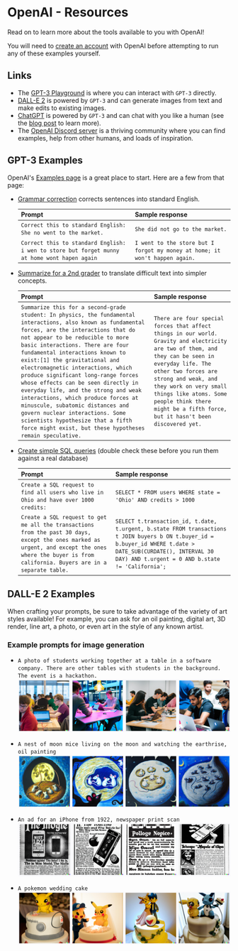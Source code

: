 # OpenAI - Resources
Read on to learn more about the tools available to you with OpenAI!

You will need to [create an account](https://beta.openai.com/signup) with OpenAI before attempting to run any of these examples yourself.

## Links
- The [GPT-3 Playground](https://beta.openai.com/playground) is where you can interact with `GPT-3` directly.
- [DALL-E 2](https://labs.openai.com) is powered by `GPT-3` and can generate images from text and make edits to existing images.
- [ChatGPT](https://chat.openai.com/chat) is powered by `GPT-3` and can chat with you like a human (see the [blog post](https://openai.com/blog/chatgpt) to learn more).
- The [OpenAI Discord server](https://discord.gg/openai) is a thriving community where you can find examples, help from other humans, and loads of inspiration.

## GPT-3 Examples
OpenAI's [Examples page](https://beta.openai.com/examples) is a great place to start. Here are a few from that page:

- [Grammar correction](https://beta.openai.com/examples/default-grammar) corrects sentences into standard English.
  
  | Prompt | Sample response |
  |-|-|
  | `Correct this to standard English: She no went to the market.` | `She did not go to the market.` |
  | `Correct this to standard English: i wen to store but forget munny at home wont hapen again` | `I went to the store but I forgot my money at home; it won't happen again.` |

- [Summarize for a 2nd grader](https://beta.openai.com/examples/default-summarize) to translate difficult text into simpler concepts.

  | Prompt | Sample response |
  |-|-|
  | `Summarize this for a second-grade student: In physics, the fundamental interactions, also known as fundamental forces, are the interactions that do not appear to be reducible to more basic interactions. There are four fundamental interactions known to exist:[1] the gravitational and electromagnetic interactions, which produce significant long-range forces whose effects can be seen directly in everyday life, and the strong and weak interactions, which produce forces at minuscule, subatomic distances and govern nuclear interactions. Some scientists hypothesize that a fifth force might exist, but these hypotheses remain speculative.` | `There are four special forces that affect things in our world. Gravity and electricity are two of them, and they can be seen in everyday life. The other two forces are strong and weak, and they work on very small things like atoms. Some people think there might be a fifth force, but it hasn't been discovered yet.` |

- [Create simple SQL queries](https://beta.openai.com/examples/default-sql-request) (double check these before you run them against a real database)
  
  | Prompt | Sample response |
  |-|-|
  | `Create a SQL request to find all users who live in Ohio and have over 1000 credits:` | `SELECT * FROM users WHERE state = 'Ohio' AND credits > 1000` |
  | `Create a SQL request to get me all the transactions from the past 30 days, except the ones marked as urgent, and except the ones where the buyer is from california. Buyers are in a separate table.` | `SELECT t.transaction_id, t.date, t.urgent, b.state FROM transactions t JOIN buyers b ON t.buyer_id = b.buyer_id WHERE t.date > DATE_SUB(CURDATE(), INTERVAL 30 DAY) AND t.urgent = 0 AND b.state != 'California';` |

## DALL-E 2 Examples
When crafting your prompts, be sure to take advantage of the variety of art styles available! For example, you can ask for an oil painting, digital art, 3D render, line art, a photo, or even art in the style of any known artist.

### Example prompts for image generation

- `A photo of students working together at a table in a software company. There are other tables with students in the background. The event is a hackathon.`
![](Assets/dall-e_hackathon.png)

- `A nest of moon mice living on the moon and watching the earthrise, oil painting`
![](Assets/dall-e_moonmice.png)

- `An ad for an iPhone from 1922, newspaper print scan`
![](Assets/dall-e_iphone.png)

- `A pokemon wedding cake`
![](Assets/dall-e_pokemoncake.png)